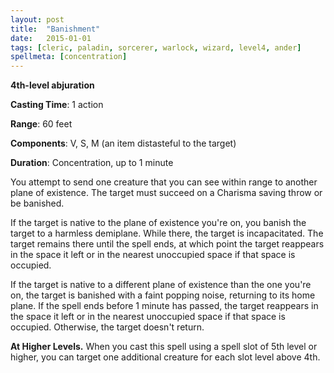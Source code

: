 ```yaml
---
layout: post
title:  "Banishment"
date:   2015-01-01
tags: [cleric, paladin, sorcerer, warlock, wizard, level4, ander]
spellmeta: [concentration]
---
```


**4th-level abjuration**

**Casting Time**: 1 action

**Range**: 60 feet

**Components**: V, S, M (an item distasteful to the target)

**Duration**: Concentration, up to 1 minute

You attempt to send one creature that you can see within range to another plane of existence. The target must succeed on a Charisma saving throw or be banished.

If the target is native to the plane of existence you're on, you banish the target to a harmless demiplane. While there, the target is incapacitated. The target remains there until the spell ends, at which point the target reappears in the space it left or in the nearest unoccupied space if that space is occupied.

If the target is native to a different plane of existence than the one you're on, the target is banished with a faint popping noise, returning to its home plane. If the spell ends before 1 minute has passed, the target reappears in the space it left or in the nearest unoccupied space if that space is occupied. Otherwise, the target doesn't return.

**At Higher Levels.** When you cast this spell using a spell slot of 5th level or higher, you can target one additional creature for each slot level above 4th.
